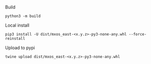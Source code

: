 Build 

```
python3 -m build
```

Local install

```
pip3 install -U dist/mxos_east-<x.y.z>-py3-none-any.whl --force-reinstall
```

Upload to pypi

```
twine upload dist/mxos_east-<x.y.z>-py3-none-any.whl
```
